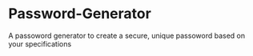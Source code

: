 # Password-Generator
 A passoword generator to create a secure, unique passoword based on your specifications
